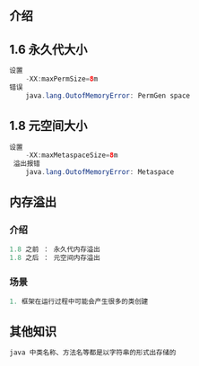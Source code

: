 ## 介绍



## 1.6 永久代大小

```java
设置
    -XX:maxPermSize=8m
错误
    java.lang.OutofMemoryError: PermGen space
```



## 1.8 元空间大小

```java
设置
    -XX:maxMetaspaceSize=8m
 溢出报错
    java.lang.OutofMemoryError: Metaspace
```

## 内存溢出

### 介绍

```java
1.8 之前 ： 永久代内存溢出
1.8 之后 ： 元空间内存溢出
```

### 场景

```java 
1. 框架在运行过程中可能会产生很多的类创建
```



## 其他知识

```java
java 中类名称、方法名等都是以字符串的形式出存储的
```

